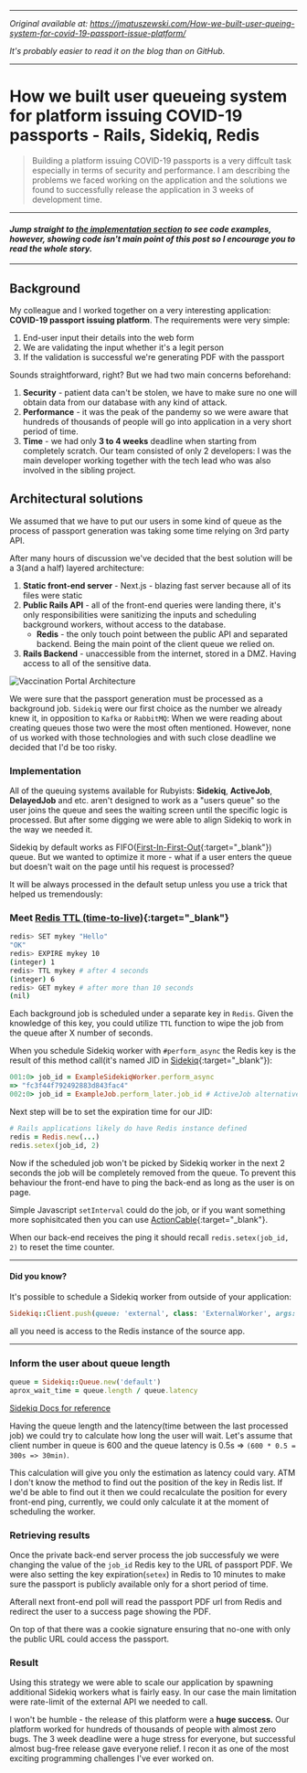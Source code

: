 ***
*Original available at: https://jmatuszewski.com/How-we-built-user-queing-system-for-covid-19-passport-issue-platform/*

*It's probably easier to read it on the blog than on GitHub.*
***

# How we built user queueing system for platform issuing COVID-19 passports - Rails, Sidekiq, Redis

> Building a platform issuing COVID-19 passports is a very diffcult task especially in terms of security and performance. I am describing the problems we faced working on the application and the solutions we found to successfully release the application in 3 weeks of development time.

* * *
#### *Jump straight to [the implementation section](#implementation) to see code examples, however, showing code isn't main point of this post so I encourage you to read the whole story.*
* * *

## Background

My colleague and I worked together on a very interesting application: **COVID-19 passport issuing platform**. The requirements were very simple:
1. End-user input their details into the web form
2. We are validating the input whether it's a legit person
3. If the validation is successful we're generating PDF with the passport

Sounds straightforward, right? But we had two main concerns beforehand:
1. **Security** - patient data can't be stolen, we have to make sure no one will obtain data from our database with any kind of attack.
2. **Performance** - it was the peak of the pandemy so we were aware that hundreds of thousands of people will go into application in a very short period of time.
3. **Time** - we had only **3 to 4 weeks** deadline when starting from completely scratch. Our team consisted of only 2 developers: I was the main developer working together with the tech lead who was also involved in the sibling project.

## Architectural solutions

We assumed that we have to put our users in some kind of queue as the process of passport generation was taking some time relying on 3rd party API.

After many hours of discussion we've decided that the best solution will be a 3(and a half) layered architecture:
1. **Static front-end server** - Next.js - blazing fast server because all of its files were static
2. **Public Rails API** - all of the front-end queries were landing there, it's only responsibilities were sanitizing the inputs and scheduling background workers, without access to the database.
    - **Redis** - the only touch point between the public API and separated backend. Being the main point of the client queue we relied on.
3. **Rails Backend** - unaccessible from the internet, stored in a DMZ. Having access to all of the sensitive data.

![Vaccination Portal Architecture](/images/vaccination-portal-architecture.png)


We were sure that the passport generation must be processed as a background job. `Sidekiq` were our first choice as the number we already knew it, in opposition to `Kafka` or `RabbitMQ`:
When we were reading about creating queues those two were the most often mentioned. However, none of us worked with those technologies and with such close deadline we decided that I'd be too risky.

### Implementation

All of the queuing systems available for Rubyists: **Sidekiq**, **ActiveJob**, **DelayedJob** and etc. aren't designed to work as a "users queue" so the user joins the queue and sees the waiting screen until the specific logic is processed. But after some digging we were able to align Sidekiq to work in the way we needed it.

Sidekiq by default works as FIFO([First-In-First-Out](https://www.geeksforgeeks.org/fifo-first-in-first-out-approach-in-programming/?ref=lbp){:target="_blank"}) queue. But we wanted to optimize it more - what if a user enters the queue but doesn't wait on the page until his request is processed?

It will be always processed in the default setup unless you use a trick that helped us tremendously:

### Meet [Redis TTL (time-to-live)](https://redis.io/commands/TTL){:target="_blank"}
```sh
redis> SET mykey "Hello"
"OK"
redis> EXPIRE mykey 10
(integer) 1
redis> TTL mykey # after 4 seconds
(integer) 6
redis> GET mykey # after more than 10 seconds
(nil)
```

Each background job is scheduled under a separate key in `Redis`. Given the knowledge of this key, you could utilize `TTL` function to wipe the job from the queue after X number of seconds.

When you schedule Sidekiq worker with `#perform_async` the Redis key is the result of this method call(it's named JID in [Sidekiq](https://www.rubydoc.info/gems/sidekiq/Sidekiq%2FWorker:jid){:target="_blank"}):
```ruby
001:0> job_id = ExampleSidekiqWorker.perform_async
=> "fc3f44f792492883d843fac4"
002:0> job_id = ExampleJob.perform_later.job_id # ActiveJob alternative
```

Next step will be to set the expiration time for our JID:
```ruby
# Rails applications likely do have Redis instance defined
redis = Redis.new(...)
redis.setex(job_id, 2)
```

Now if the scheduled job won't be picked by Sidekiq worker in the next 2 seconds the job will be completely removed from the queue. To prevent this behaviour the front-end have to ping the back-end as long as the user is on page.

Simple Javascript `setInterval` could do the job, or if you want something more sophisitcated then you can use [ActionCable](https://guides.rubyonrails.org/action_cable_overview.html#example-1-user-appearances){:target="_blank"}.

When our back-end receives the ping it should recall `redis.setex(job_id, 2)` to reset the time counter.

* * *
#### Did you know?
It's possible to schedule a Sidekiq worker from outside of your application:
```ruby
Sidekiq::Client.push(queue: 'external', class: 'ExternalWorker', args: [])
```
all you need is access to the Redis instance of the source app.
* * *

### Inform the user about queue length

```ruby
queue = Sidekiq::Queue.new('default')
aprox_wait_time = queue.length / queue.latency
```
<a href="https://www.rubydoc.info/github/mperham/sidekiq/Sidekiq/Queue#initialize-instance_method" class="text-grey font-small" target="_blank">Sidekiq Docs for reference</a>

Having the queue length and the latency(time between the last processed job) we could try to calculate how long the user will wait.
Let's assume that client number in queue is 600 and the queue latency is 0.5s => `(600 * 0.5 = 300s => 30min)`.

This calculation will give you only the estimation as latency could vary. ATM I don't know the method to find out the position of the key in Redis list. If we'd be able to find out it then we could recalculate the position for every front-end ping, currently, we could only calculate it at the moment of scheduling the worker.

### Retrieving results

Once the private back-end server process the job successfuly we were changing the value of the `job_id` Redis key to the URL of passport PDF. We were also setting the key expiration(`setex`) in Redis to 10 minutes to make sure the passport is publicly available only for a short period of time.

Afterall next front-end poll will read the passport PDF url from Redis and redirect the user to a success page showing the PDF.

On top of that there was a cookie signature ensuring that no-one with only the public URL could access the passport.


### Result

Using this strategy we were able to scale our application by spawning additional Sidekiq workers what is fairly easy. In our case the main limitation were rate-limit of the external API we needed to call.

I won't be humble - the release of this platform were a **huge success.** Our platform worked for hundreds of thousands of people with almost zero bugs. The 3 week deadline were a huge stress for everyone, but successful almost bug-free release gave everyone relief. I recon it as one of the most exciting programming challenges I've ever worked on.
